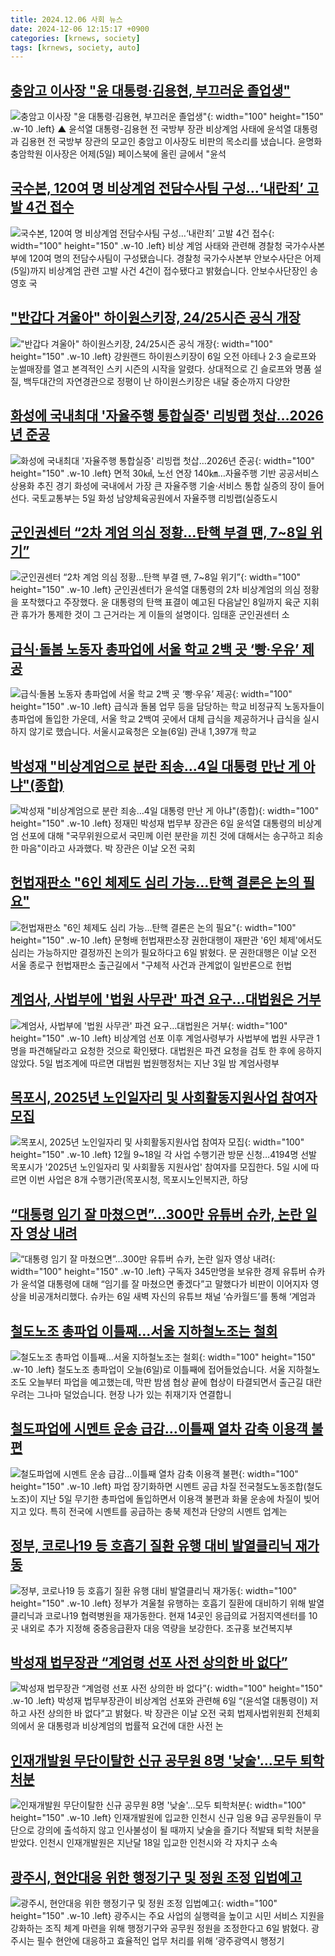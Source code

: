 ```yaml
---
title: 2024.12.06 사회 뉴스
date: 2024-12-06 12:15:17 +0900
categories: [krnews, society]
tags: [krnews, society, auto]
---
```

## [충암고 이사장 "윤 대통령·김용현, 부끄러운 졸업생"](https://n.news.naver.com/mnews/article/055/0001212620)

![충암고 이사장 "윤 대통령·김용현, 부끄러운 졸업생"](https://mimgnews.pstatic.net/image/origin/055/2024/12/06/1212620.jpg?type=nf220_150){: width="100" height="150" .w-10 .left}
▲ 윤석열 대통령-김용현 전 국방부 장관 비상계엄 사태에 윤석열 대통령과 김용현 전 국방부 장관의 모교인 충암고 이사장도 비판의 목소리를 냈습니다. 윤명화 충암학원 이사장은 어제(5일) 페이스북에 올린 글에서 "윤석

## [국수본, 120여 명 비상계엄 전담수사팀 구성…‘내란죄’ 고발 4건 접수](https://n.news.naver.com/mnews/article/056/0011852490)

![국수본, 120여 명 비상계엄 전담수사팀 구성…‘내란죄’ 고발 4건 접수](https://mimgnews.pstatic.net/image/origin/056/2024/12/06/11852490.jpg?type=nf220_150){: width="100" height="150" .w-10 .left}
비상 계엄 사태와 관련해 경찰청 국가수사본부에 120여 명의 전담수사팀이 구성됐습니다. 경찰청 국가수사본부 안보수사단은 어제(5일)까지 비상계엄 관련 고발 사건 4건이 접수됐다고 밝혔습니다. 안보수사단장인 송영호 국

## ["반갑다 겨울아" 하이원스키장, 24/25시즌 공식 개장](https://n.news.naver.com/mnews/article/003/0012945565)

!["반갑다 겨울아" 하이원스키장, 24/25시즌 공식 개장](https://mimgnews.pstatic.net/image/origin/003/2024/12/06/12945565.jpg?type=nf220_150){: width="100" height="150" .w-10 .left}
강원랜드 하이원스키장이 6일 오전 아테나 2·3 슬로프와 눈썰매장를 열고 본격적인 스키 시즌의 시작을 알렸다. 상대적으로 긴 슬로프와 명품 설질, 백두대간의 자연경관으로 정평이 난 하이원스키장은 내달 중순까지 다양한

## [화성에 국내최대 '자율주행 통합실증' 리빙랩 첫삽…2026년 준공](https://n.news.naver.com/mnews/article/001/0015087110)

![화성에 국내최대 '자율주행 통합실증' 리빙랩 첫삽…2026년 준공](https://mimgnews.pstatic.net/image/origin/001/2024/12/05/15087110.jpg?type=nf220_150){: width="100" height="150" .w-10 .left}
면적 30㎢, 노선 연장 140㎞…자율주행 기반 공공서비스 상용화 추진 경기 화성에 국내에서 가장 큰 자율주행 기술·서비스 통합 실증의 장이 들어선다. 국토교통부는 5일 화성 남양체육공원에서 자율주행 리빙랩(실증도시

## [군인권센터 “2차 계엄 의심 정황…탄핵 부결 땐, 7~8일 위기”](https://n.news.naver.com/mnews/article/018/0005900399)

![군인권센터 “2차 계엄 의심 정황…탄핵 부결 땐, 7~8일 위기”](https://mimgnews.pstatic.net/image/origin/018/2024/12/06/5900399.jpg?type=nf220_150){: width="100" height="150" .w-10 .left}
군인권센터가 윤석열 대통령의 2차 비상계엄의 의심 정황을 포착했다고 주장했다. 윤 대통령의 탄핵 표결이 예고된 다음날인 8일까지 육군 지휘관 휴가가 통제한 것이 그 근거라는 게 이들의 설명이다. 임태훈 군인권센터 소

## [급식·돌봄 노동자 총파업에 서울 학교 2백 곳 ‘빵·우유’ 제공](https://n.news.naver.com/mnews/article/056/0011852368)

![급식·돌봄 노동자 총파업에 서울 학교 2백 곳 ‘빵·우유’ 제공](https://mimgnews.pstatic.net/image/origin/056/2024/12/06/11852368.jpg?type=nf220_150){: width="100" height="150" .w-10 .left}
급식과 돌봄 업무 등을 담당하는 학교 비정규직 노동자들이 총파업에 돌입한 가운데, 서울 학교 2백여 곳에서 대체 급식을 제공하거나 급식을 실시하지 않기로 했습니다. 서울시교육청은 오늘(6일) 관내 1,397개 학교

## [박성재 "비상계엄으로 분란 죄송…4일 대통령 만난 게 아냐"(종합)](https://n.news.naver.com/mnews/article/421/0007950308)

![박성재 "비상계엄으로 분란 죄송…4일 대통령 만난 게 아냐"(종합)](https://mimgnews.pstatic.net/image/origin/421/2024/12/06/7950308.jpg?type=nf220_150){: width="100" height="150" .w-10 .left}
정재민 박성재 법무부 장관은 6일 윤석열 대통령의 비상계엄 선포에 대해 "국무위원으로서 국민께 이런 분란을 끼친 것에 대해서는 송구하고 죄송한 마음"이라고 사과했다. 박 장관은 이날 오전 국회

## [헌법재판소 "6인 체제도 심리 가능…탄핵 결론은 논의 필요"](https://n.news.naver.com/mnews/article/008/0005123944)

![헌법재판소 "6인 체제도 심리 가능…탄핵 결론은 논의 필요"](https://mimgnews.pstatic.net/image/origin/008/2024/12/05/5123944.jpg?type=nf220_150){: width="100" height="150" .w-10 .left}
문형배 헌법재판소장 권한대행이 재판관 '6인 체제'에서도 심리는 가능하지만 결정까진 논의가 필요하다고 6일 밝혔다. 문 권한대행은 이날 오전 서울 종로구 헌법재판소 출근길에서 "구체적 사건과 관계없이 일반론으로 헌법

## [계엄사, 사법부에 '법원 사무관' 파견 요구…대법원은 거부](https://n.news.naver.com/mnews/article/003/0012943549)

![계엄사, 사법부에 '법원 사무관' 파견 요구…대법원은 거부](https://mimgnews.pstatic.net/image/origin/003/2024/12/05/12943549.jpg?type=nf220_150){: width="100" height="150" .w-10 .left}
비상계엄 선포 이후 계엄사령부가 사법부에 법원 사무관 1명을 파견해달라고 요청한 것으로 확인됐다. 대법원은 파견 요청을 검토 한 후에 응하지 않았다. 5일 법조계에 따르면 대법원 법원행정처는 지난 3일 밤 계엄사령부

## [목포시, 2025년 노인일자리 및 사회활동지원사업 참여자 모집](https://n.news.naver.com/mnews/article/002/0002362726)

![목포시, 2025년 노인일자리 및 사회활동지원사업 참여자 모집](https://mimgnews.pstatic.net/image/origin/002/2024/12/05/2362726.jpg?type=nf220_150){: width="100" height="150" .w-10 .left}
12월 9~18일 각 사업 수행기관 방문 신청…4194명 선발 목포시가 '2025년 노인일자리 및 사회활동 지원사업' 참여자를 모집한다. 5일 시에 따르면 이번 사업은 8개 수행기관(목포시청, 목포시노인복지관, 하당

## [“대통령 임기 잘 마쳤으면”…300만 유튜버 슈카, 논란 일자 영상 내려](https://n.news.naver.com/mnews/article/023/0003874811)

![“대통령 임기 잘 마쳤으면”…300만 유튜버 슈카, 논란 일자 영상 내려](https://mimgnews.pstatic.net/image/origin/023/2024/12/06/3874811.jpg?type=nf220_150){: width="100" height="150" .w-10 .left}
구독자 345만명을 보유한 경제 유튜버 슈카가 윤석열 대통령에 대해 “임기를 잘 마쳤으면 좋겠다”고 말했다가 비판이 이어지자 영상을 비공개처리했다. 슈카는 6일 새벽 자신의 유튜브 채널 ‘슈카월드’를 통해 ‘계엄과

## [철도노조 총파업 이틀째…서울 지하철노조는 철회](https://n.news.naver.com/mnews/article/422/0000696569)

![철도노조 총파업 이틀째…서울 지하철노조는 철회](https://mimgnews.pstatic.net/image/origin/422/2024/12/06/696569.jpg?type=nf220_150){: width="100" height="150" .w-10 .left}
철도노조 총파업이 오늘(6일)로 이틀째에 접어들었습니다. 서울 지하철노조도 오늘부터 파업을 예고했는데, 막판 밤샘 협상 끝에 협상이 타결되면서 출근길 대란 우려는 그나마 덜었습니다. 현장 나가 있는 취재기자 연결합니

## [철도파업에 시멘트 운송 급감…이틀째 열차 감축 이용객 불편](https://n.news.naver.com/mnews/article/025/0003405933)

![철도파업에 시멘트 운송 급감…이틀째 열차 감축 이용객 불편](https://mimgnews.pstatic.net/image/origin/025/2024/12/06/3405933.jpg?type=nf220_150){: width="100" height="150" .w-10 .left}
파업 장기화하면 시멘트 공급 차질 전국철도노동조합(철도노조)이 지난 5일 무기한 총파업에 돌입하면서 이용객 불편과 화물 운송에 차질이 빚어지고 있다. 특히 전국에 시멘트를 공급하는 충북 제천과 단양의 시멘트 업계는

## [정부, 코로나19 등 호흡기 질환 유행 대비 발열클리닉 재가동](https://n.news.naver.com/mnews/article/021/0002676346)

![정부, 코로나19 등 호흡기 질환 유행 대비 발열클리닉 재가동](https://mimgnews.pstatic.net/image/origin/021/2024/12/06/2676346.jpg?type=nf220_150){: width="100" height="150" .w-10 .left}
정부가 겨울철 유행하는 호흡기 질환에 대비하기 위해 발열클리닉과 코로나19 협력병원을 재가동한다. 현재 14곳인 응급의료 거점지역센터를 10곳 내외로 추가 지정해 중증응급환자 대응 역량을 보강한다. 조규홍 보건복지부

## [박성재 법무장관 “계엄령 선포 사전 상의한 바 없다”](https://n.news.naver.com/mnews/article/366/0001037886)

![박성재 법무장관 “계엄령 선포 사전 상의한 바 없다”](https://mimgnews.pstatic.net/image/origin/366/2024/12/06/1037886.jpg?type=nf220_150){: width="100" height="150" .w-10 .left}
박성재 법무부장관이 비상계엄 선포와 관련해 6일 “(윤석열 대통령이) 저하고 사전 상의한 바 없다”고 밝혔다. 박 장관은 이날 오전 국회 법제사법위원회 전체회의에서 윤 대통령과 비상계엄의 법률적 요건에 대한 사전 논

## [인재개발원 무단이탈한 신규 공무원 8명 '낮술'…모두 퇴학처분](https://n.news.naver.com/mnews/article/421/0007949467)

![인재개발원 무단이탈한 신규 공무원 8명 '낮술'…모두 퇴학처분](https://mimgnews.pstatic.net/image/origin/421/2024/12/06/7949467.jpg?type=nf220_150){: width="100" height="150" .w-10 .left}
인재개발원에 입교한 인천시 신규 임용 9급 공무원들이 무단으로 강의에 출석하지 않고 인사불성이 될 때까지 낮술을 즐기다 적발돼 퇴학 처분을 받았다. 인천시 인재개발원은 지난달 18일 입교한 인천시와 각 자치구 소속

## [광주시, 현안대응 위한 행정기구 및 정원 조정 입법예고](https://n.news.naver.com/mnews/article/081/0003501284)

![광주시, 현안대응 위한 행정기구 및 정원 조정 입법예고](https://mimgnews.pstatic.net/image/origin/081/2024/12/06/3501284.jpg?type=nf220_150){: width="100" height="150" .w-10 .left}
광주시는 주요 사업의 실행력을 높이고 시민 서비스 지원을 강화하는 조직 체계 마련을 위해 행정기구와 공무원 정원을 조정한다고 6일 밝혔다. 광주시는 필수 현안에 대응하고 효율적인 업무 처리를 위해 ‘광주광역시 행정기

